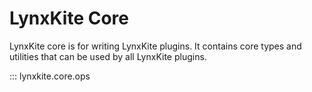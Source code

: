 # LynxKite Core

LynxKite core is for writing LynxKite plugins.
It contains core types and utilities that can be used by all LynxKite plugins.

::: lynxkite.core.ops
